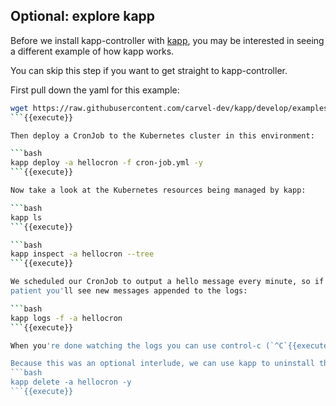## Optional: explore kapp

Before we install kapp-controller with [kapp](https://carvel.dev/kapp/), you may be interested in seeing
a different example of how kapp works.

You can skip this step if you want to get straight to kapp-controller.

First pull down the yaml for this example:

```bash
wget https://raw.githubusercontent.com/carvel-dev/kapp/develop/examples/jobs/cron-job.yml
```{{execute}}

Then deploy a CronJob to the Kubernetes cluster in this environment:

```bash
kapp deploy -a hellocron -f cron-job.yml -y
```{{execute}}

Now take a look at the Kubernetes resources being managed by kapp:

```bash
kapp ls
```{{execute}}

```bash
kapp inspect -a hellocron --tree
```{{execute}}

We scheduled our CronJob to output a hello message every minute, so if you're
patient you'll see new messages appended to the logs:

```bash
kapp logs -f -a hellocron
```{{execute}}

When you're done watching the logs you can use control-c (`^C`{{execute ctrl-seq}}) to quit.

Because this was an optional interlude, we can use kapp to uninstall the CronJob before proceeding:
```bash
kapp delete -a hellocron -y
```{{execute}}
